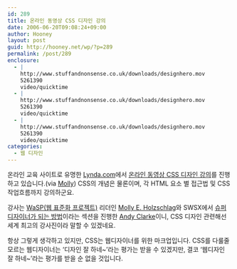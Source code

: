 ```yaml
---
id: 289
title: 온라인 동영상 CSS 디자인 강의
date: 2006-06-20T09:08:24+09:00
author: Hooney
layout: post
guid: http://hooney.net/wp/?p=289
permalink: /post/289
enclosure:
  - |
    http://www.stuffandnonsense.co.uk/downloads/designhero.mov
    5261390
    video/quicktime
  - |
    http://www.stuffandnonsense.co.uk/downloads/designhero.mov
    5261390
    video/quicktime
  - |
    http://www.stuffandnonsense.co.uk/downloads/designhero.mov
    5261390
    video/quicktime
categories:
  - 웹 디자인
---
```

온라인 교육 사이트로 유명한 [Lynda.com](http://lynda.com/)에서 [온라인 동영상 CSS 디자인 강의](http://movielibrary.lynda.com/html/modPage.asp?ID=216)를 진행하고 있습니다.(via [Molly](http://molly.com/)) CSS의 개념은 물론이며, 각 HTML 요소 별 접근법 및 CSS 작업흐름까지 강의하군요.

강사는 [WaSP(웹 표준화 프로젝트)](http://webstandards.org/) 리더인 [Molly E. Holzschlag](http://molly.com/)와 SWSX에서 [슈퍼 디자이너가 되는 방법](http://www.stuffandnonsense.co.uk/downloads/designhero.mov)이라는 섹션을 진행한 [Andy Clarke](http://www.stuffandnonsense.co.uk/)이니, CSS 디자인 관련해선 세계 최고의 강사진이라 말할 수 있겠네요.

항상 그렇게 생각하고 있지만, CSS는 웹디자이너를 위한 마크업입니다. CSS를 다룰줄 모르는 웹디자이너는 &#8216;디자인 잘 하네~&#8217;라는 평가는 받을 수 있겠지만, 결코 &#8216;웹디자인 잘 하네~&#8217;라는 평가를 받을 순 없을 것입니다.